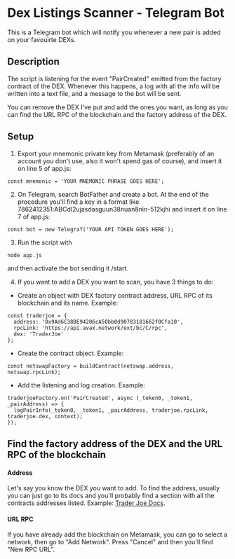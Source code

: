 # Dex Listings Scanner - Telegram Bot
This is a Telegram bot which will notify you whenever a new pair is added on your favouirte DEXs. 

## Description
The script is listening for the event "PairCreated" emitted from the factory contract of the DEX. Whenever this happens, a log with all the info will be written into a text file, and a message to the bot will be sent.

You can remove the DEX I've put and add the ones you want, as long as you can find the URL RPC of the blockchain and the factory address of the DEX.

## Setup
1. Export your mnemonic private key from Metamask (preferably of an account you don't use, also it won't spend gas of course), and insert it on line 5 of app.js:
```
const mnemonic = 'YOUR MNEMONIC PHRASE GOES HERE';
```
2. On Telegram, search BotFather and create a bot. At the end of the procedure you'll find a key in a format like 7862412351:ABCdI2ujasdasguun38nuan8nin-512kjhi and insert it on line 7 of app.js:
```
const bot = new Telegraf('YOUR API TOKEN GOES HERE');
```
3. Run the script with
```
node app.js
```
and then activate the bot sending it /start.

4. If you want to add a DEX you want to scan, you have 3 things to do:
- Create an object with DEX factory contract address, URL RPC of its blockchain and its name. Example:
```
const traderjoe = {
  address: '0x9Ad6C38BE94206cA50bb0d90783181662f0Cfa10',
  rpcLink: 'https://api.avax.network/ext/bc/C/rpc',
  dex: 'TraderJoe'
};
```
- Create the contract object. Example:
```
const netswapFactory = buildContract(netswap.address, netswap.rpcLink);
```
- Add the listening and log creation. Example:
```
traderjoeFactory.on('PairCreated', async (_token0, _token1, _pairAddress) => {
  logPairInfo(_token0, _token1, _pairAddress, traderjoe.rpcLink, traderjoe.dex, context);
});
```

## Find the factory address of the DEX and the URL RPC of the blockchain
#### Address
Let's say you know the DEX you want to add. To find the address, usually you can just go to its docs and you'll probably find a section with all the contracts addresses listed. Example: [Trader Joe Docs](https://docs.traderjoexyz.com/main/the-project/contracts).
#### URL RPC
If you have already add the blockchain on Metamask, you can go to select a network, then go to "Add Network". Press "Cancel" and then you'll find "New RPC URL".